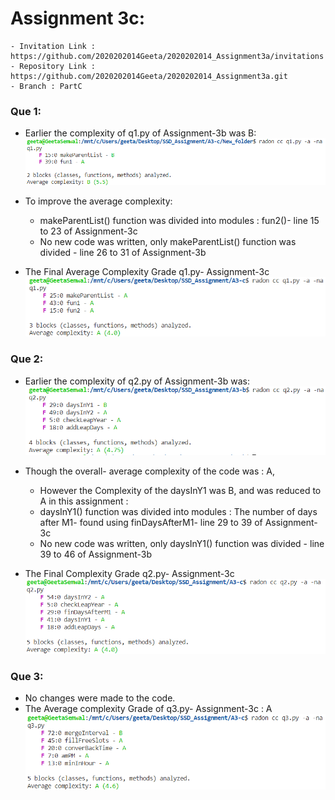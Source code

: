 # Assignment 3c:
    - Invitation Link : https://github.com/2020202014Geeta/2020202014_Assignment3a/invitations
	- Repository Link : https://github.com/2020202014Geeta/2020202014_Assignment3a.git
	- Branch : PartC
	
### Que 1:
     
- Earlier the complexity of q1.py of Assignment-3b was B:
![Complexity Grade Q1 of Assignment-3b screenshot](https://github.com/2020202014Geeta/2020202014_Assignment3a/blob/PartC/q1_A3b_Cyclo.PNG) 

- To improve the average complexity:
   - makeParentList() function was divided into modules : fun2()- line 15 to 23 of Assignment-3c
   - No new code was written, only makeParentList() function was divided - line 26 to 31 of Assignment-3b

- The Final Average Complexity Grade q1.py- Assignment-3c
     ![Complexity Grade Q1 screenshot](https://github.com/2020202014Geeta/2020202014_Assignment3a/blob/main/q1_Cyclo.PNG)


### Que 2:  
- Earlier the complexity of q2.py of Assignment-3b was:
![Complexity Grade Q2 of Assignment-3b screenshot](https://github.com/2020202014Geeta/2020202014_Assignment3a/blob/PartC/q2_A3b_Cyclo.PNG)

- Though the overall- average complexity of the code was : A, 
   - However the Complexity of the daysInY1 was B, and was reduced to A in this assignment : 
   - daysInY1() function was divided into modules : The number of days after M1- found using finDaysAfterM1- line 29 to 39 of Assignment-3c
   - No new code was written, only daysInY1() function was divided - line 39 to 46 of Assignment-3b

- The Final Complexity Grade q2.py- Assignment-3c
     ![Complexity Grade Q2 screenshot](https://github.com/2020202014Geeta/2020202014_Assignment3a/blob/PartC/q2_Cyclo.PNG)


### Que 3:
- No changes were made to the code.
- The Average complexity Grade of q3.py- Assignment-3c : A 
 ![Complexity Grade Q3 screenshot](https://github.com/2020202014Geeta/2020202014_Assignment3a/blob/PartC/q3_Cyclo.PNG)
    
      


